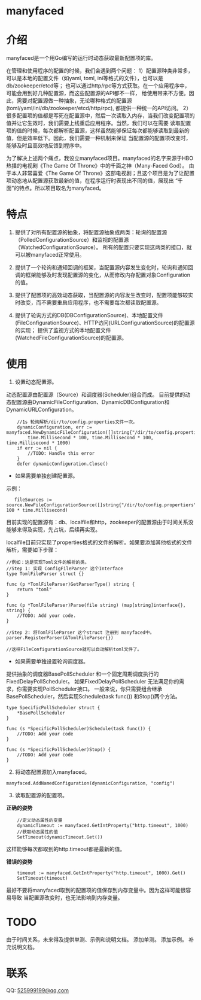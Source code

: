 manyfaced
=========

# 介绍

manyfaced是一个用Go编写的运行时动态获取最新配置项的库。

在管理和使用程序的配置的时候，我们会遇到两个问题：
1）配置源种类非常多，可以是本地的配置文件（如yaml, toml, ini等格式的文件），也可以是db/zookeeper/etcd等；
也可以通过http/rpc等方式获取。在一个应用程序中，可能会用到好几种配置源，而这些配置源的API都不一样，
给使用带来不方便。因此，需要对配置源做一种抽象，无论哪种格式的配置源(toml/yaml/ini/db/zookeeper/etcd/http/rpc),
都提供一种统一的API访问。
2）很多配置项的值都是写死在配置源中，然后一次读取入内存，当我们改变配置项的值并让它生效时，我们需要上线重启应用程序。当然，我们可以在需要
读取配置项的值的时候，每次都解析配置源，这样虽然能够保证每次都能够读取到最新的值，但是效率低下。因此，我们需要一种机制来保证
当配置源的配置项改变时，能够及时且高效地反馈到程序中。

为了解决上述两个痛点，我设立manyfaced项目。manyfaced的名字来源于HBO热播的电视剧《The Game Of Throne》中的千面之神（Many-Faced God）。
由于本人非常喜爱《The Game Of Throne》这部电视剧；且这个项目是为了让配置项动态地从配置源获取最新的值，在程序运行时表现出不同的值，展现出
“千面”的特点。所以项目取名为manyfaced。

# 特点

1. 提供了对所有配置源的抽象，将配置源抽象成两类：轮询的配置源（PolledConfigurationSource）和监视的配置源（WatchedConfigurationSource）。
所有的配置只要实现这两类的接口，就可以被manyfaced正常使用。

2. 提供了一个轮询和通知回调的框架，当配置源内容发生变化时，轮询和通知回调的框架能够及时发现配置源的变化，从而修改内存配置对象Configuration的值。

3. 提供了配置项的高效动态获取，当配置源的内容发生改变时，配置项能够较实时改变，而不需要重启应用程序，也不需要每次都读取配置源。

4. 提供了轮询方式的DB(DBConfigurationSource)、本地配置文件(FileConfigurationSource)、HTTP访问(URLConfigurationSource)的配置源的实现；
提供了监视方式的本地配置文件(WatchedFileConfigurationSource)的配置源。

# 使用

1. 设置动态配置源。

动态配置源由配置源（Source）和调度器(Scheduler)组合而成。
目前提供的动态配置源由DynamicFileConfiguration、DynamicDBConfiguration和DynamicURLConfiguration。

```
    //1s 轮询解析/dir/to/config.properties文件一次。
    dynamicConfiguration, err := manyfaced.NewDynamicFileConfiguration([]string{"/dir/to/config.properties"}, 
        time.Millisecond * 100, time.Millisecond * 100, time.Millisecond * 1000)
    if err := nil {
        //TODO: Handle this error
    }
    defer dynamicConfiguration.Close()
```

- 如果需要单独创建配置源。

示例：

```
   fileSources := source.NewFileConfigurationSource([]string{"/dir/to/config.propertiers"}, 100 * time.Millisecond)
```

目前实现的配置源有：db、localfile和http，zookeeper的配置源由于时间关系没能够来得及实现，先占坑，后续再实现。

localfile目前只实现了properties格式的文件的解析。如果要添加其他格式的文件解析，需要如下步骤：

```
//例如：这是实现Toml文件的解析的类。
//Step 1: 实现 ConfigFileParser 这个Interface
type TomlFileParser struct {}

func (p *TomlFileParser)GetParserType() string {
    return "toml"
}
    
func (p *TomlFileParser)Parse(file string) (map[string]interface{}, string) {
    //TODO: Add your code.
}

//Step 2: 将TomlFileParser 这个struct 注册到 manyfaced中。
parser.RegisterParser(&TomlFileParser{})

//这样FileConfigurationSource就可以自动解析toml文件了。
```

- 如果需要单独设置轮询调度器。

提供抽象的调度器BasePollScheduler 和一个固定周期调度执行的FixedDelayPollScheduler。
如果FixedDelayPollScheduler 无法满足你的需求，你需要实现PollScheduler接口。
一般来说，你只需要组合继承BasePollScheduler，然后实现Schedule(task func()) 和Stop()两个方法。

```
type SpecificPollScheduler struct {
    *BasePollScheduler
}

func (s *SpecificPollScheduler)Schedule(task func()) {
    //TODO: Add your code
}

func (s *SpecificPollScheduler)Stop() {
    //TODO: Add your code
}
```

2. 将动态配置源加入manyfaced。

```
manyfaced.AddNamedConfiguration(dynamicConfiguration, "config")
```

3. 读取配置源的配置项。

**正确的姿势**

```
    //定义动态属性的变量
    dynamicTimeout := manyfaced.GetIntProperty("http.timeout", 1000)
    //获取动态属性的值
    SetTimeout(dynamicTimeout.Get())
```

这样能够每次都取到的http.timeout都是最新的值。

**错误的姿势**

```
    timeout := manyfaced.GetIntProperty("http.timeout", 1000).Get()
    SetTimeout(timeout)
```

最好不要将manyfaced取到的配置项的值保存到内存变量中。因为这样可能很容易导致
当配置源改变时，也无法影响到内存变量。

# TODO
由于时间关系，未来得及提供单测、示例和说明文档。
添加单测。
添加示例。
补充说明文档。

# 联系
QQ: 525999199@qq.com